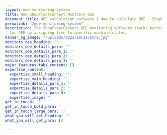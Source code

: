 ```yaml
---
layout: oee-monitoring-system
title: How ShopFloorConnect Monitors OEE
document_title: OEE calculation software | How to calculate OEE - ShopFloorConnect
permalink: "/oee-monitoring-system"
description: The ShopFloorConnect OEE monitoring software tracks machine availability
  for OEE by assigning time to specific machine states.
banner_bg_image: "/uploads/2021/10/21/bnr2.jpg"
monitors_oee_heading: ''
monitors_oee_details_para: ''
monitors_oee_details_para_1: ''
monitors_oee_details_para_2: ''
monitors_oee_details_para_3: ''
major_features_tabs_content: []
expertise_content:
  expertise_small_heading: ''
  expertise_main_heading: ''
  expertise_details_para_1: ''
  expertise_details_para_2: ''
  expertise_details_para_3: ''
  expertise_image: ''
get_in_touch: ''
get_in_touch_bold_para: ''
get_in_touch_large_para: ''
what_you_will_get_heading: ''
what_you_will_get_para: []

---
```

